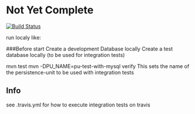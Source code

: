 # Not Yet Complete
[![Build Status](https://travis-ci.org/cphdat3sem2019spring/tomcat-jpa-template.svg?branch=master)](https://travis-ci.org/cphdat3sem2019spring/tomcat-jpa-template)

run localy like:

###Before start
Create a development Database locally
Create a test database locally (to be used for integration tests)

mvn test
mvn -DPU_NAME=pu-test-with-mysql verify     This sets the name of the persistence-unit to be used with integration tests

## Info
see .travis.yml for how to execute integration tests on travis





